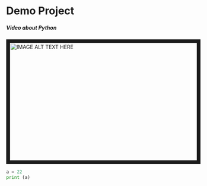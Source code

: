# Demo Project

##### Video about Python

<a href="https://youtu.be/9hOvzXg8BJQ
" target="_blank"><img src="https://mocuddley.files.wordpress.com/2017/06/python.png?w=700" 
alt="IMAGE ALT TEXT HERE" width="700" height="317" border="10" /></a>

```python
a = 22
print (a)
```
